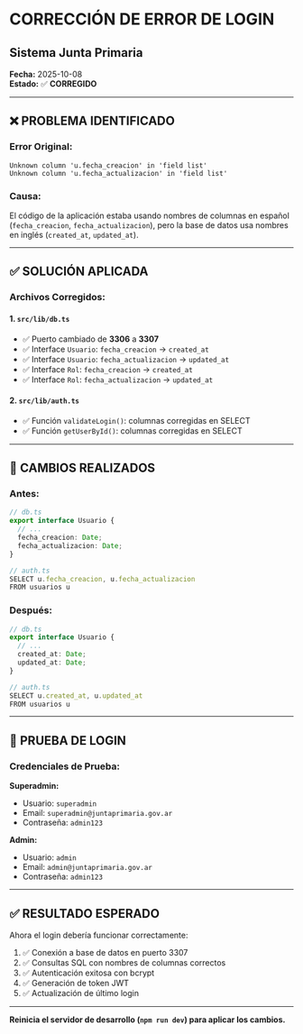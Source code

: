 # CORRECCIÓN DE ERROR DE LOGIN
## Sistema Junta Primaria

**Fecha:** 2025-10-08  
**Estado:** ✅ **CORREGIDO**

---

## ❌ PROBLEMA IDENTIFICADO

### **Error Original:**
```
Unknown column 'u.fecha_creacion' in 'field list'
Unknown column 'u.fecha_actualizacion' in 'field list'
```

### **Causa:**
El código de la aplicación estaba usando nombres de columnas en español (`fecha_creacion`, `fecha_actualizacion`), pero la base de datos usa nombres en inglés (`created_at`, `updated_at`).

---

## ✅ SOLUCIÓN APLICADA

### **Archivos Corregidos:**

#### 1. **`src/lib/db.ts`**
- ✅ Puerto cambiado de **3306** a **3307**
- ✅ Interface `Usuario`: `fecha_creacion` → `created_at`
- ✅ Interface `Usuario`: `fecha_actualizacion` → `updated_at`
- ✅ Interface `Rol`: `fecha_creacion` → `created_at`
- ✅ Interface `Rol`: `fecha_actualizacion` → `updated_at`

#### 2. **`src/lib/auth.ts`**
- ✅ Función `validateLogin()`: columnas corregidas en SELECT
- ✅ Función `getUserById()`: columnas corregidas en SELECT

---

## 🔧 CAMBIOS REALIZADOS

### **Antes:**
```typescript
// db.ts
export interface Usuario {
  // ...
  fecha_creacion: Date;
  fecha_actualizacion: Date;
}

// auth.ts
SELECT u.fecha_creacion, u.fecha_actualizacion
FROM usuarios u
```

### **Después:**
```typescript
// db.ts
export interface Usuario {
  // ...
  created_at: Date;
  updated_at: Date;
}

// auth.ts
SELECT u.created_at, u.updated_at
FROM usuarios u
```

---

## 🧪 PRUEBA DE LOGIN

### **Credenciales de Prueba:**

**Superadmin:**
- Usuario: `superadmin`
- Email: `superadmin@juntaprimaria.gov.ar`
- Contraseña: `admin123`

**Admin:**
- Usuario: `admin`
- Email: `admin@juntaprimaria.gov.ar`
- Contraseña: `admin123`

---

## ✅ RESULTADO ESPERADO

Ahora el login debería funcionar correctamente:
1. ✅ Conexión a base de datos en puerto 3307
2. ✅ Consultas SQL con nombres de columnas correctos
3. ✅ Autenticación exitosa con bcrypt
4. ✅ Generación de token JWT
5. ✅ Actualización de último login

---

**Reinicia el servidor de desarrollo (`npm run dev`) para aplicar los cambios.**
